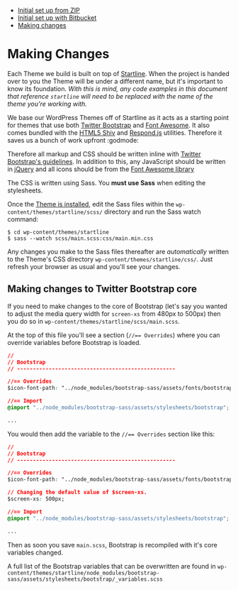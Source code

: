  - [Initial set up from ZIP](https://github.com/ninefortyone/working-with-us/blob/master/page/set-up-zip.md)
 - [Initial set up with Bitbucket](https://github.com/ninefortyone/working-with-us/blob/master/page/set-up-bitbucket.md)
 - [Making changes](https://github.com/ninefortyone/working-with-us/blob/master/page/making-changes.md)

# Making Changes

Each Theme we build is built on top of [Startline](https://github.com/ninefortyone/startline). When the project is handed over to you the Theme will be under a different name, but it's important to know its foundation. *With this is mind, any code examples in this document that reference `startline` will need to be replaced with the name of the theme you're working with.*

We base our WordPress Themes off of Startline as it acts as a starting point for themes that use both [Twitter Bootstrap](http://getbootstrap.com/) and [Font Awesome](http://fontawesome.io/). It also comes bundled with the [HTML5 Shiv](https://github.com/aFarkas/html5shiv) and [Respond.js](https://github.com/scottjehl/Respond) utilities. Therefore it saves us a bunch of work upfront :godmode:

Therefore all markup and CSS should be written inline with [Twitter Bootstrap's guidelines](http://getbootstrap.com/css/). In addition to this, any JavaScript should be written in [jQuery](https://jquery.com/) and all icons should be from the [Font Awesome library](http://fontawesome.io/icons/)

The CSS is written using Sass. You **must use Sass** when editing the stylesheets.

Once the [Theme is installed](https://github.com/ninefortyone/working-with-us/blob/master/set-up.md), edit the Sass files within the `wp-content/themes/startline/scss/` directory and run the Sass watch command:

```
$ cd wp-content/themes/startline
$ sass --watch scss/main.scss:css/main.min.css
```

Any changes you make to the Sass files thereafter are *automatically* written to the Theme's CSS directory `wp-content/themes/startline/css/`. Just refresh your browser as usual and you'll see your changes.

## Making changes to Twitter Bootstrap core

If you need to make changes to the core of Bootstrap (let's say you wanted to adjust the media query width for `screen-xs` from 480px to 500px) then you do so in `wp-content/themes/startline/scss/main.scss`. 

At the top of this file you'll see a section (`//== Overrides`) where you can override variables before Bootstrap is loaded.

```css
//
// Bootstrap
// --------------------------------------------------

//== Overrides
$icon-font-path: "../node_modules/bootstrap-sass/assets/fonts/bootstrap/";

//== Import
@import "../node_modules/bootstrap-sass/assets/stylesheets/bootstrap";

...
```

You would then add the variable to the `//== Overrides` section like this:

```css
//
// Bootstrap
// --------------------------------------------------

//== Overrides
$icon-font-path: "../node_modules/bootstrap-sass/assets/fonts/bootstrap/";

// Changing the default value of $screen-xs.
$screen-xs: 500px;

//== Import
@import "../node_modules/bootstrap-sass/assets/stylesheets/bootstrap";

...
```

Then as soon you save `main.scss`, Bootstrap is recompiled with it's core variables changed.

A full list of the Bootstrap variables that can be overwritten are found in `wp-content/themes/startline/node_modules/bootstrap-sass/assets/stylesheets/bootstrap/_variables.scss`
